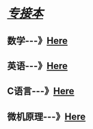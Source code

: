 # *<u>**专接本**</u>*

## 数学---》[Here](https://github.com/letengzz/985211/tree/master/Math)

## 英语---》[Here](https://github.com/letengzz/985211/tree/master/English)

## C语言---》[Here](https://github.com/letengzz/985211/tree/master/C_Program)

## 微机原理---》[Here](https://github.com/letengzz/985211/tree/master/Principle%20of%20Microcomputer)

